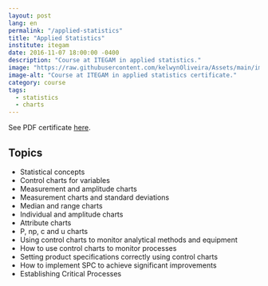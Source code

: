 ```yaml
---
layout: post
lang: en
permalink: "/applied-statistics"
title: "Applied Statistics"
institute: itegam
date: 2016-11-07 18:00:00 -0400
description: "Course at ITEGAM in applied statistics."
image: "https://raw.githubusercontent.com/kelwynOliveira/Assets/main/img/certificates/intensive-courses/itegam/applied-statistics/front-pt.jpg"
image-alt: "Course at ITEGAM in applied statistics certificate."
category: course
tags:
  - statistics
  - charts
---
```


See PDF certificate <a href="https://docs.google.com/viewer?url=https://raw.githubusercontent.com/kelwynOliveira/Assets/main/PDF/certificates/intensive-courses/{{page.institute}}{{page.permalink}}.pdf" target="_blank">here</a>.

## Topics

- Statistical concepts
- Control charts for variables
- Measurement and amplitude charts
- Measurement charts and standard deviations
- Median and range charts
- Individual and amplitude charts
- Attribute charts
- P, np, c and u charts
- Using control charts to monitor analytical methods and equipment
- How to use control charts to monitor processes
- Setting product specifications correctly using control charts
- How to implement SPC to achieve significant improvements
- Establishing Critical Processes
